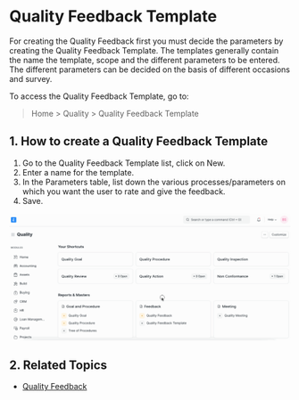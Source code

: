 
# Quality Feedback Template



For creating the Quality Feedback first you must decide the parameters by creating the Quality Feedback Template. The templates generally contain the name the template, scope and the different parameters to be entered. The different parameters can be decided on the basis of different occasions and survey.


To access the Quality Feedback Template, go to:



> 
> Home > Quality > Quality Feedback Template
> 
> 
> 


## 1. How to create a Quality Feedback Template


1. Go to the Quality Feedback Template list, click on New.
2. Enter a name for the template.
3. In the Parameters table, list down the various processes/parameters on which you want the user to rate and give the feedback.
4. Save.


![Quality Feedback Template](/files/quality-feedback-template.gif)


## 2. Related Topics


* [Quality Feedback](/docs/en/quality-management/quality_feedback)




